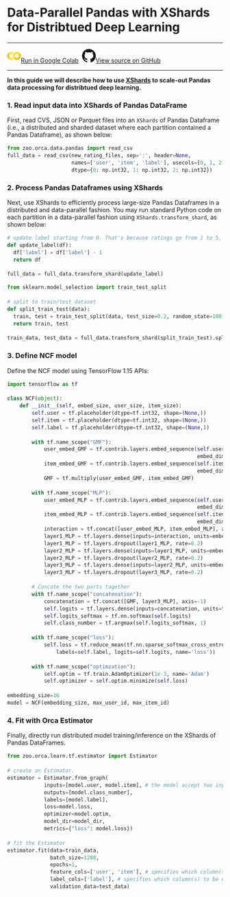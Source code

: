 # Data-Parallel Pandas with XShards for Distribtued Deep Learning

---

![](../../../image/colab_logo_32px.png)[Run in Google Colab](https://colab.research.google.com/github/intel-analytics/analytics-zoo/blob/master/docs/docs/colab-notebook/orca/quickstart/ncf_xshards_pandas.ipynb) &nbsp;![](../../../image/GitHub-Mark-32px.png)[View source on GitHub](https://github.com/intel-analytics/analytics-zoo/blob/master/docs/docs/colab-notebook/orca/quickstart/ncf_xshards_pandas.ipynb)

---

**In this guide we will describe how to use [XShards](../Orca/Overview/data-parallel-processing.md) to scale-out Pandas data processing for distribtued deep learning.** 

### **1. Read input data into XShards of Pandas DataFrame**

First, read CVS, JSON or Parquet files into an `XShards` of Pandas Dataframe (i.e., a distributed and sharded dataset where each partition contained a Pandas Dataframe), as shown below:

```python
from zoo.orca.data.pandas import read_csv
full_data = read_csv(new_rating_files, sep=':', header=None,
                     names=['user', 'item', 'label'], usecols=[0, 1, 2],
                     dtype={0: np.int32, 1: np.int32, 2: np.int32})
```

### **2. Process Pandas Dataframes using XShards**

Next, use XShards to efficiently process large-size Pandas Dataframes in a distributed and data-parallel fashion. You may run standard Python code on each partition in a data-parallel fashion using `XShards.transform_shard`, as shown below:

```python
# update label starting from 0. That's because ratings go from 1 to 5, while the matrix columns go from 0 to 4
def update_label(df):
  df['label'] = df['label'] - 1
  return df

full_data = full_data.transform_shard(update_label)
```

```python
from sklearn.model_selection import train_test_split

# split to train/test dataset
def split_train_test(data):
  train, test = train_test_split(data, test_size=0.2, random_state=100)
  return train, test

train_data, test_data = full_data.transform_shard(split_train_test).split()
```

### **3. Define NCF model**

Define the NCF model using TensorFlow 1.15 APIs:

```python
import tensorflow as tf

class NCF(object):
    def __init__(self, embed_size, user_size, item_size):
        self.user = tf.placeholder(dtype=tf.int32, shape=(None,))
        self.item = tf.placeholder(dtype=tf.int32, shape=(None,))
        self.label = tf.placeholder(dtype=tf.int32, shape=(None,))
        
        with tf.name_scope("GMF"):
            user_embed_GMF = tf.contrib.layers.embed_sequence(self.user, vocab_size=user_size + 1,
                                                              embed_dim=embed_size)
            item_embed_GMF = tf.contrib.layers.embed_sequence(self.item, vocab_size=item_size + 1,
                                                              embed_dim=embed_size)
            GMF = tf.multiply(user_embed_GMF, item_embed_GMF)

        with tf.name_scope("MLP"):
            user_embed_MLP = tf.contrib.layers.embed_sequence(self.user, vocab_size=user_size + 1,
                                                              embed_dim=embed_size)
            item_embed_MLP = tf.contrib.layers.embed_sequence(self.item, vocab_size=item_size + 1,
                                                              embed_dim=embed_size)
            interaction = tf.concat([user_embed_MLP, item_embed_MLP], axis=-1)
            layer1_MLP = tf.layers.dense(inputs=interaction, units=embed_size * 2)
            layer1_MLP = tf.layers.dropout(layer1_MLP, rate=0.2)
            layer2_MLP = tf.layers.dense(inputs=layer1_MLP, units=embed_size)
            layer2_MLP = tf.layers.dropout(layer2_MLP, rate=0.2)
            layer3_MLP = tf.layers.dense(inputs=layer2_MLP, units=embed_size // 2)
            layer3_MLP = tf.layers.dropout(layer3_MLP, rate=0.2)

        # Concate the two parts together
        with tf.name_scope("concatenation"):
            concatenation = tf.concat([GMF, layer3_MLP], axis=-1)
            self.logits = tf.layers.dense(inputs=concatenation, units=5)
            self.logits_softmax = tf.nn.softmax(self.logits)
            self.class_number = tf.argmax(self.logits_softmax, 1)

        with tf.name_scope("loss"):
            self.loss = tf.reduce_mean(tf.nn.sparse_softmax_cross_entropy_with_logits(
                labels=self.label, logits=self.logits, name='loss'))

        with tf.name_scope("optimzation"):
            self.optim = tf.train.AdamOptimizer(1e-3, name='Adam')
            self.optimizer = self.optim.minimize(self.loss)

embedding_size=16
model = NCF(embedding_size, max_user_id, max_item_id)
```
### **4. Fit with Orca Estimator**

Finally, directly run distributed model training/inference on the XShards of Pandas DataFrames.

```python
from zoo.orca.learn.tf.estimator import Estimator

# create an Estimator.
estimator = Estimator.from_graph(
            inputs=[model.user, model.item], # the model accept two inputs and one label
            outputs=[model.class_number],
            labels=[model.label],
            loss=model.loss,
            optimizer=model.optim,
            model_dir=model_dir,
            metrics={"loss": model.loss})

# fit the Estimator
estimator.fit(data=train_data,
              batch_size=1280,
              epochs=1,
              feature_cols=['user', 'item'], # specifies which column(s) to be used as inputs
              label_cols=['label'], # specifies which column(s) to be used as labels
              validation_data=test_data)
```
